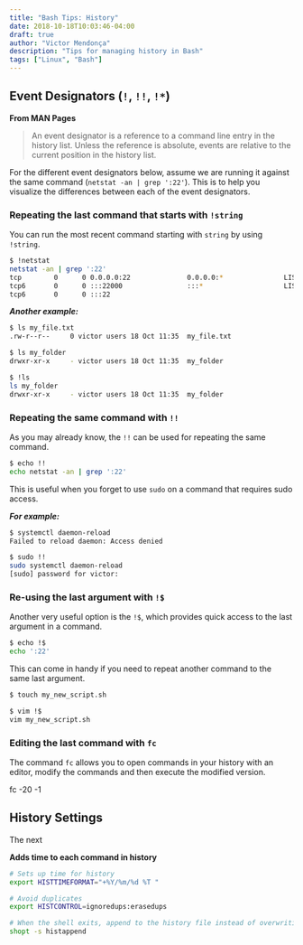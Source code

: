 ```yaml
---
title: "Bash Tips: History"
date: 2018-10-18T10:03:46-04:00
draft: true
author: "Victor Mendonça"
description: "Tips for managing history in Bash"
tags: ["Linux", "Bash"]
---
```


Event Designators (`!`, `!!`, `!*`)
---

**From MAN Pages**

> An event designator is a reference to a command  line  entry  in  the  history  list. Unless  the reference is absolute, events are relative to the current position in the history list.

For the different event designators below, assume we are running it against the same command (`netstat -an | grep ':22'`). This is to help you visualize the differences between each of the event designators.

### **Repeating the last command that starts with `!string`**

You can run the most recent command starting with `string` by using `!string`.

```bash
$ !netstat
netstat -an | grep ':22'
tcp        0      0 0.0.0.0:22              0.0.0.0:*               LISTEN     
tcp6       0      0 :::22000                :::*                    LISTEN     
tcp6       0      0 :::22
```

_**Another example:**_

```bash
$ ls my_file.txt
.rw-r--r--     0 victor users 18 Oct 11:35  my_file.txt

$ ls my_folder
drwxr-xr-x     - victor users 18 Oct 11:35  my_folder

$ !ls
ls my_folder
drwxr-xr-x     - victor users 18 Oct 11:35  my_folder
```

### **Repeating the same command with `!!`**

As you may already know, the `!!` can be used for repeating the same command.

```bash
$ echo !!
echo netstat -an | grep ':22'
```

This is useful when you forget to use `sudo` on a command that requires sudo access.

_**For example:**_

```bash
$ systemctl daemon-reload
Failed to reload daemon: Access denied

$ sudo !!
sudo systemctl daemon-reload
[sudo] password for victor:
```

### **Re-using the last argument with `!$`**

Another very useful option is the `!$`, which provides quick access to the last argument in a command.

```bash
$ echo !$
echo ':22'
```

This can come in handy if you need to repeat another command to the same last argument.

```bash
$ touch my_new_script.sh

$ vim !$
vim my_new_script.sh
```


### **Editing the last command with `fc`**

The command `fc` allows you to open commands in your history with an editor, modify the commands and then execute the modified version.

fc -20 -1


History Settings
---

The next

**Adds time to each command in history**

```bash
# Sets up time for history
export HISTTIMEFORMAT="+%Y/%m/%d %T "
```

```bash
# Avoid duplicates
export HISTCONTROL=ignoredups:erasedups
```

```bash
# When the shell exits, append to the history file instead of overwriting it
shopt -s histappend
```
